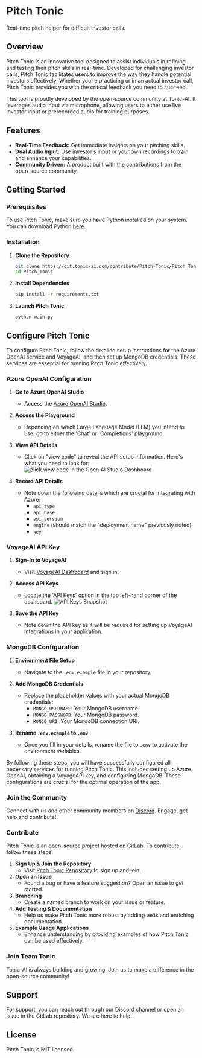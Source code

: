 # Pitch Tonic
Real-time pitch helper for difficult investor calls.

## Overview
Pitch Tonic is an innovative tool designed to assist individuals in refining and testing their pitch skills in real-time. Developed for challenging investor calls, Pitch Tonic facilitates users to improve the way they handle potential investors effectively. Whether you’re practicing or in an actual investor call, Pitch Tonic provides you with the critical feedback you need to succeed.

This tool is proudly developed by the open-source community at Tonic-AI. It leverages audio input via microphone, allowing users to either use live investor input or prerecorded audio for training purposes.

## Features
- **Real-Time Feedback:** Get immediate insights on your pitching skills.
- **Dual Audio Input:** Use investor’s input or your own recordings to train and enhance your capabilities.
- **Community Driven:** A product built with the contributions from the open-source community.

## Getting Started

### Prerequisites
To use Pitch Tonic, make sure you have Python installed on your system. You can download Python [here](https://www.python.org/downloads/).

### Installation
1. **Clone the Repository**
   ```bash
   git clone https://git.tonic-ai.com/contribute/Pitch-Tonic/Pitch_Tonic
   cd Pitch_Tonic
   ```
2. **Install Dependencies**
   ```bash
   pip install -r requirements.txt
   ```
3. **Launch Pitch Tonic**
   ```bash
   python main.py

## Configure Pitch Tonic

To configure Pitch Tonic, follow the detailed setup instructions for the Azure OpenAI service and VoyageAI, and then set up MongoDB credentials. These services are essential for running Pitch Tonic effectively.

### Azure OpenAI Configuration

1. **Go to Azure OpenAI Studio**
   - Access the [Azure OpenAI Studio](https://studio.openai.azure.com).
  
2. **Access the Playground**
   - Depending on which Large Language Model (LLM) you intend to use, go to either the 'Chat' or 'Completions' playground.
  
3. **View API Details**
   - Click on "view code" to reveal the API setup information. Here's what you need to look for:
     ![click view code in the Open AI Studio Dashboard](your-image-url-here)

4. **Record API Details**
   - Note down the following details which are crucial for integrating with Azure:
     - `api_type`
     - `api_base`
     - `api_version`
     - `engine` (should match the "deployment name" previously noted)
     - `key`

### VoyageAI API Key

1. **Sign-In to VoyageAI**
   - Visit [VoyageAI Dashboard](https://dash.voyageai.com/) and sign in.

2. **Access API Keys**
   - Locate the 'API Keys' option in the top left-hand corner of the dashboard.
     ![API Keys Snapshot](https://path-to-image/imagesnapshot.jpg)

3. **Save the API Key**
   - Note down the API key as it will be required for setting up VoyageAI integrations in your application.

### MongoDB Configuration

1. **Environment File Setup**
   - Navigate to the `.env.example` file in your repository.
   
2. **Add MongoDB Credentials**
   - Replace the placeholder values with your actual MongoDB credentials:
     - `MONGO_USERNAME`: Your MongoDB username.
     - `MONGO_PASSWORD`: Your MongoDB password.
     - `MONGO_URI`: Your MongoDB connection URI.
   
3. **Rename `.env.example` to `.env`**
   - Once you fill in your details, rename the file to `.env` to activate the environment variables.

By following these steps, you will have successfully configured all necessary services for running Pitch Tonic. This includes setting up Azure OpenAI, obtaining a VoyageAPI key, and configuring MongoDB. These configurations are crucial for the optimal operation of the app.

### Join the Community

Connect with us and other community members on [Discord](#). Engage, get help and contribute!

### Contribute

Pitch Tonic is an open-source project hosted on GitLab. To contribute, follow these steps:

1. **Sign Up & Join the Repository**
   - Visit [Pitch Tonic Repository](https://git.tonic-ai.com/contribute/Pitch-Tonic/Pitch_Tonic) to sign up and join.
2. **Open an Issue**
   - Found a bug or have a feature suggestion? Open an issue to get started.
3. **Branching**
   - Create a named branch to work on your issue or feature.
4. **Add Testing & Documentation**
   - Help us make Pitch Tonic more robust by adding tests and enriching documentation.
5. **Example Usage Applications**
   - Enhance understanding by providing examples of how Pitch Tonic can be used effectively.

### Join Team Tonic

Tonic-AI is always building and growing. Join us to make a difference in the open-source community!

## Support

For support, you can reach out through our Discord channel or open an issue in the GitLab repository. We are here to help!

## License

Pitch Tonic is MIT licensed.
